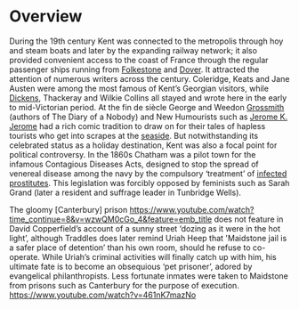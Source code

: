 # Overview

During the 19th century Kent was connected to the metropolis through hoy and steam boats and later by the expanding railway network; it also provided convenient access to the coast of France through the regular passenger ships running from [Folkestone](/19c-folkestone) and [Dover](/19c-dover). It attracted the attention of numerous writers across the century. Coleridge, Keats and Jane Austen were among the most famous of Kent’s Georgian visitors, while [Dickens](/dickens-biography), Thackeray and Wilkie Collins all stayed and wrote here in the early to mid-Victorian period. At the fin de siècle George and Weedon [Grossmith](/grossmith-biography) (authors of The Diary of a Nobody) and New Humourists such as [Jerome K. Jerome](/jerome-biography) had a rich comic tradition to draw on for their tales of hapless tourists who get into scrapes at the [seaside](/19c-seaside).
But notwithstanding its celebrated status as a holiday destination, Kent was also a focal point for political controversy. In the 1860s Chatham was a pilot town for the infamous Contagious Diseases Acts, designed to stop the spread of venereal disease among the navy by the compulsory ‘treatment’ of [infected prostitutes](http://glorious-and-unknown.co.uk/chatham-lock-hospital/). This legislation was forcibly opposed by feminists such as Sarah Grand (later a resident and suffrage leader in Tunbridge Wells). 

The gloomy [Canterbury] prison https://www.youtube.com/watch?time_continue=8&v=wzwQM0cGo_4&feature=emb_title 
does not feature in David Copperfield’s account of a sunny street ‘dozing as it were in the hot light’, although Traddles does later remind Uriah Heep that 'Maidstone jail is a safer place of detention’ than his own room, should he refuse to co-operate. While Uriah’s criminal activities will finally catch up with him, his ultimate fate is to become an obsequious ‘pet prisoner’, adored by evangelical philanthropists. Less fortunate inmates were taken to Maidstone from prisons such as Canterbury for the purpose of execution. https://www.youtube.com/watch?v=461nK7mazNo

